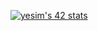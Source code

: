 [![yesim's 42 stats](https://badge42.herokuapp.com/api/stats/yesim?cursus=C%20Piscine)](https://github.com/JaeSeoKim/badge42)


<!--
**hackey1318/hackey1318** is a ✨ _special_ ✨ repository because its `README.md` (this file) appears on your GitHub profile.

Here are some ideas to get you started:

- 🔭 I’m currently working on ...
- 🌱 I’m currently learning ...
- 👯 I’m looking to collaborate on ...
- 🤔 I’m looking for help with ...
- 💬 Ask me about ...
- 📫 How to reach me: ...
- 😄 Pronouns: ...
- ⚡ Fun fact: ...
-->
